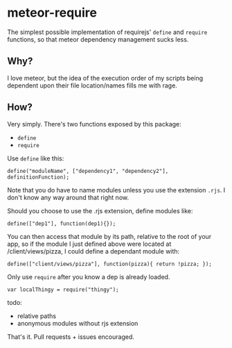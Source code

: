 meteor-require
==============

The simplest possible implementation of requirejs' `define` and `require` functions, so that meteor dependency management sucks less.

## Why?
I love meteor, but the idea of the execution order of my scripts being dependent upon their file location/names fills me with rage.

## How?
Very simply. There's two functions exposed by this package:
* `define`
* `require`

Use `define` like this:
```
define("moduleName", ["dependency1", "dependency2"], definitionFunction);
```
  
Note that you do have to name modules unless you use the extension `.rjs`. I don't know any way around that right now.

Should you choose to use the .rjs extension, define modules like:

```
define(["dep1"], function(dep1){});
```
You can then access that module by its path, relative to the root of your app,
so if the module I just defined above were located at /client/views/pizza, I could
define a dependant module with:
```
define(["client/views/pizza"], function(pizza){ return !pizza; });
```

Only use `require` after you know a dep is already loaded.
```
var localThingy = require("thingy");
```

todo:
* relative paths
* anonymous modules without rjs extension

That's it. Pull requests + issues encouraged. 
